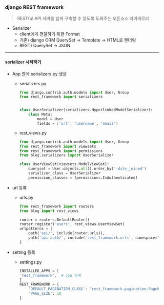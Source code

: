 ### django REST framework

> RESTful API 서버를 쉽게 구축할 수 있도록 도와주는 오픈소스 라이버르리



- Serializer
  - client에게 전달하기 위한 Format
  - 기존) django ORM QuerySet -> Template -> HTML로 렌더링
  -  REST) QuerySet -> JSON



---



#### serializer 시작하기



- App 안에 serializers.py 생성

  - serializers.py

    ```python
    from django.contrib.auth.models import User, Group
    from rest_framework import serializers
    
    
    class UserSerializer(serializers.HyperlinkedModelSerializer):
        class Meta:
            model = User
            fields = ['url', 'username', 'email']
    ```

    

  - rest_views.py

    ```python
    from django.contrib.auth.models import User, Group
    from rest_framework import viewsets
    from rest_framework import permissions
    from blog.serializers import UserSerializer
    
    class UserViewSet(viewsets.ModelViewSet):
        queryset = User.objects.all().order_by('-date_joined')
        serializer_class = UserSerializer
        permission_classes = [permissions.IsAuthenticated]
    ```

    

- url 등록

  - urls.py

    ```python
    from rest_framework import routers
    from blog import rest_views
    
    router = routers.DefaultRouter()
    router.register('users', rest_views.UserViewSet)
    urlpatterns = [
        path('api/', include(router.urls)),
        path('api-auth/', include('rest_framework.urls', namespace='rest_framework'))
    ]
    
    ```



- setting 등록

  - settings.py

    ```python
    INSTALLED_APPS = [
    'rest_framework',  # app 등록
    ]
    REST_FRAMEWORK = {
        'DEFAULT_PAGINATION_CLASS': 'rest_framework.pagination.PageNumberPagination',
        'PAGE_SIZE': 10 
    }
    ```

    